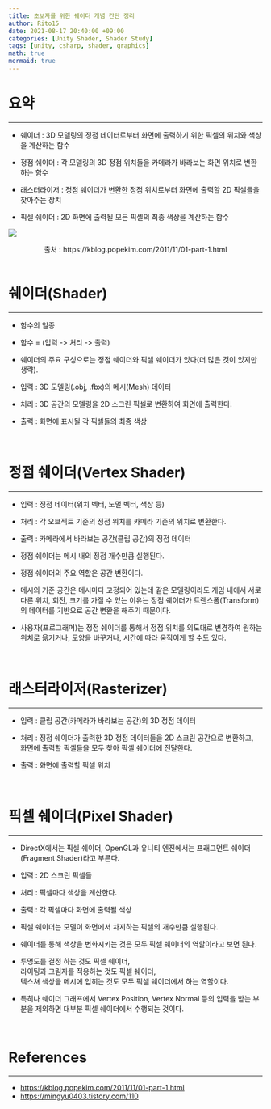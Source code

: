 ```yaml
---
title: 초보자를 위한 쉐이더 개념 간단 정리
author: Rito15
date: 2021-08-17 20:40:00 +09:00
categories: [Unity Shader, Shader Study]
tags: [unity, csharp, shader, graphics]
math: true
mermaid: true
---
```


# 요약
---
 - 쉐이더 : 3D 모델링의 정점 데이터로부터 화면에 출력하기 위한 픽셀의 위치와 색상을 계산하는 함수

 - 정점 쉐이더 : 각 모델링의 3D 정점 위치들을 카메라가 바라보는 화면 위치로 변환하는 함수

 - 래스터라이저 : 정점 쉐이더가 변환한 정점 위치로부터 화면에 출력할 2D 픽셀들을 찾아주는 장치

 - 픽셀 쉐이더 : 2D 화면에 출력될 모든 픽셀의 최종 색상을 계산하는 함수

![](https://4.bp.blogspot.com/-0d2jWe8pwrA/TsW0zTGAlsI/AAAAAAAAApc/3nF0xO1c0q4/s1600/fig_01_01.jpg)
<center>출처 : https://kblog.popekim.com/2011/11/01-part-1.html</center>

<br>



# 쉐이더(Shader)
---
 - 함수의 일종
 - 함수 = (입력 -> 처리 -> 출력)
 - 쉐이더의 주요 구성으로는 정점 쉐이더와 픽셀 쉐이더가 있다(더 많은 것이 있지만 생략).

 - 입력 : 3D 모델링(.obj, .fbx)의 메시(Mesh) 데이터
 - 처리 : 3D 공간의 모델링을 2D 스크린 픽셀로 변환하여 화면에 출력한다.
 - 출력 : 화면에 표시될 각 픽셀들의 최종 색상
 
<br>


 
# 정점 쉐이더(Vertex Shader)
---
 - 입력 : 정점 데이터(위치 벡터, 노멀 벡터, 색상 등)
 - 처리 : 각 오브젝트 기준의 정점 위치를 카메라 기준의 위치로 변환한다.
 - 출력 : 카메라에서 바라보는 공간(클립 공간)의 정점 데이터

 - 정점 쉐이더는 메시 내의 정점 개수만큼 실행된다.
 - 정점 쉐이더의 주요 역할은 공간 변환이다.

 - 메시의 기준 공간은 메시마다 고정되어 있는데
   같은 모델링이라도 게임 내에서 서로 다른 위치, 회전, 크기를 가질 수 있는 이유는
   정점 쉐이더가 트랜스폼(Transform)의 데이터를 기반으로 공간 변환을 해주기 때문이다.

 - 사용자(프로그래머)는 정점 쉐이더를 통해서 정점 위치를 의도대로 변경하여
   원하는 위치로 옮기거나, 모양을 바꾸거나, 시간에 따라 움직이게 할 수도 있다.

<br>


# 래스터라이저(Rasterizer)
---
 - 입력 : 클립 공간(카메라가 바라보는 공간)의 3D 정점 데이터

 - 처리 : 정점 쉐이더가 출력한 3D 정점 데이터들을 2D 스크린 공간으로 변환하고, <br>
   화면에 출력할 픽셀들을 모두 찾아 픽셀 쉐이더에 전달한다.

 - 출력 : 화면에 출력할 픽셀 위치
 
<br>


# 픽셀 쉐이더(Pixel Shader)
---
 - DirectX에서는 픽셀 쉐이더,
   OpenGL과 유니티 엔진에서는 프래그먼트 쉐이더(Fragment Shader)라고 부른다.
 
 - 입력 : 2D 스크린 픽셀들
 - 처리 : 픽셀마다 색상을 계산한다.
 - 출력 : 각 픽셀마다 화면에 출력될 색상
 
 - 픽셀 쉐이더는 모델이 화면에서 차지하는 픽셀의 개수만큼 실행된다.
 - 쉐이더를 통해 색상을 변화시키는 것은 모두 픽셀 쉐이더의 역할이라고 보면 된다.

 - 투명도를 결정 하는 것도 픽셀 쉐이더, <br>
   라이팅과 그림자를 적용하는 것도 픽셀 쉐이더, <br>
   텍스쳐 색상을 메시에 입히는 것도 모두 픽셀 쉐이더에서 하는 역할이다.

 - 특히나 쉐이더 그래프에서 Vertex Position, Vertex Normal 등의 입력을 받는 부분을 제외하면 대부분 픽셀 쉐이더에서 수행되는 것이다.

<br>



# References
---
- <https://kblog.popekim.com/2011/11/01-part-1.html>
- <https://mingyu0403.tistory.com/110>

